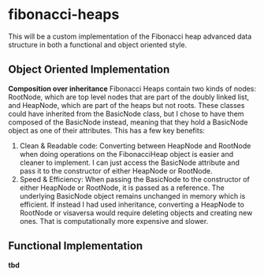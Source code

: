 # fibonacci-heaps
This will be a custom implementation of the Fibonacci heap advanced data structure in both a functional and object oriented style.

## Object Oriented Implementation
**Composition over inheritance**
Fibonacci Heaps contain two kinds of nodes: RootNode, which are top level nodes that are part of the doubly linked list, and HeapNode, which are part of the heaps but not roots. These classes could have inherited from the BasicNode class, but I chose to have them composed of the BasicNode instead, meaning that they hold a BasicNode object as one of their attributes. This has a few key benefits:
1. Clean & Readable code: Converting between HeapNode and RootNode when doing operations on the FibonacciHeap object is easier and cleaner to implement. I can just access the BasicNode attribute and pass it to the constructor of either HeapNode or RootNode.
2. Speed & Efficiency: When passing the BasicNode to the constructor of either HeapNode or RootNode, it is passed as a reference. The underlying BasicNode object remains unchanged in memory which is efficient. If instead I had used inheritance, converting a HeapNode to RootNode or visaversa would require deleting objects and creating new ones. That is computationally more expensive and slower.

## Functional Implementation
**tbd**
